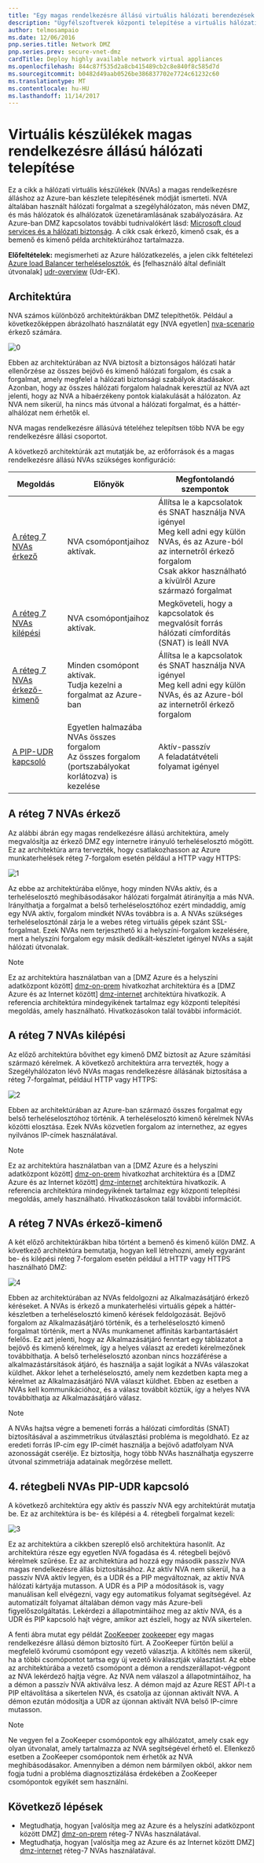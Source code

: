```yaml
---
title: "Egy magas rendelkezésre állású virtuális hálózati berendezések telepítése"
description: "Ügyfélszoftverek központi telepítése a virtuális hálózati készülékek a magas rendelkezésre állású."
author: telmosampaio
ms.date: 12/06/2016
pnp.series.title: Network DMZ
pnp.series.prev: secure-vnet-dmz
cardTitle: Deploy highly available network virtual appliances
ms.openlocfilehash: 844c87f535d2a8cb415489cb2c8e840f8c585d7d
ms.sourcegitcommit: b0482d49aab0526be386837702e7724c61232c60
ms.translationtype: MT
ms.contentlocale: hu-HU
ms.lasthandoff: 11/14/2017
---
```

# <a name="deploy-highly-available-network-virtual-appliances"></a>Virtuális készülékek magas rendelkezésre állású hálózati telepítése

Ez a cikk a hálózati virtuális készülékek (NVAs) a magas rendelkezésre álláshoz az Azure-ban készlete telepítésének módját ismerteti. NVA általában használt hálózati forgalmat a szegélyhálózaton, más néven DMZ, és más hálózatok és alhálózatok üzenetáramlásának szabályozására. Az Azure-ban DMZ kapcsolatos további tudnivalókért lásd: [Microsoft cloud services és a hálózati biztonság][cloud-security]. A cikk csak érkező, kimenő csak, és a bemenő és kimenő példa architektúrához tartalmazza. 

**Előfeltételek:** megismerheti az Azure hálózatkezelés, a jelen cikk feltételezi [Azure load Balancer terheléselosztók][lb-overview], és [felhasználó által definiált útvonalak] [ udr-overview] (Udr-EK). 


## <a name="architecture-diagrams"></a>Architektúra

NVA számos különböző architektúrákban DMZ telepíthetők. Például a következőképpen ábrázolható használatát egy [NVA egyetlen] [ nva-scenario] érkező számára. 

![[0]][0]

Ebben az architektúrában az NVA biztosít a biztonságos hálózati határ ellenőrzése az összes bejövő és kimenő hálózati forgalom, és csak a forgalmat, amely megfelel a hálózati biztonsági szabályok átadásakor. Azonban, hogy az összes hálózati forgalom haladnak keresztül az NVA azt jelenti, hogy az NVA a hibaérzékeny pontok kialakulását a hálózaton. Az NVA nem sikerül, ha nincs más útvonal a hálózati forgalmat, és a háttér-alhálózat nem érhetők el.

NVA magas rendelkezésre állásúvá tételéhez telepítsen több NVA be egy rendelkezésre állási csoportot.    

A következő architektúrák azt mutatják be, az erőforrások és a magas rendelkezésre állású NVAs szükséges konfiguráció:

| Megoldás | Előnyök | Megfontolandó szempontok |
| --- | --- | --- |
| [A réteg 7 NVAs érkező][ingress-with-layer-7] |NVA csomópontjaihoz aktívak. |Állítsa le a kapcsolatok és SNAT használja NVA igényel</br> Meg kell adni egy külön NVAs, és az Azure-ból az internetről érkező forgalom </br> Csak akkor használható a kívülről Azure származó forgalmat |
| [A réteg 7 NVAs kilépési][egress-with-layer-7] |NVA csomópontjaihoz aktívak. | Megköveteli, hogy a kapcsolatok és megvalósít forrás hálózati címfordítás (SNAT) is leáll NVA
| [A réteg 7 NVAs érkező-kimenő][ingress-egress-with-layer-7] |Minden csomópont aktívak.<br/>Tudja kezelni a forgalmat az Azure-ban |Állítsa le a kapcsolatok és SNAT használja NVA igényel<br/>Meg kell adni egy külön NVAs, és az Azure-ból az internetről érkező forgalom |
| [A PIP-UDR kapcsoló][pip-udr-switch] |Egyetlen halmazába NVAs összes forgalom<br/>Az összes forgalom (portszabályokat korlátozva) is kezelése |Aktív-passzív<br/>A feladatátvételi folyamat igényel |

## <a name="ingress-with-layer-7-nvas"></a>A réteg 7 NVAs érkező

Az alábbi ábrán egy magas rendelkezésre állású architektúra, amely megvalósítja az érkező DMZ egy internetre irányuló terheléselosztó mögött. Ez az architektúra arra tervezték, hogy csatlakozhasson az Azure munkaterhelések réteg 7-forgalom esetén például a HTTP vagy HTTPS:

![[1]][1]

Az ebbe az architektúrába előnye, hogy minden NVAs aktív, és a terheléselosztó meghibásodásakor hálózati forgalmát átirányítja a más NVA. Irányíthatja a forgalmat a belső terheléselosztóhoz ezért mindaddig, amíg egy NVA aktív, forgalom mindkét NVAs továbbra is a. A NVAs szükséges terheléselosztónál zárja le a webes réteg virtuális gépek szánt SSL-forgalmat. Ezek NVAs nem terjeszthető ki a helyszíni-forgalom kezelésére, mert a helyszíni forgalom egy másik dedikált-készletet igényel NVAs a saját hálózati útvonalak.

> [!NOTE]
> Ez az architektúra használatban van a [DMZ Azure és a helyszíni adatközpont között] [ dmz-on-prem] hivatkozhat architektúra és a [DMZ Azure és az Internet között] [ dmz-internet] architektúra hivatkozik. A referencia architektúra mindegyikének tartalmaz egy központi telepítési megoldás, amely használható. Hivatkozásokon talál további információt.

## <a name="egress-with-layer-7-nvas"></a>A réteg 7 NVAs kilépési

Az előző architektúra bővíthet egy kimenő DMZ biztosít az Azure számítási származó kérelmek. A következő architektúra arra tervezték, hogy a Szegélyhálózaton lévő NVAs magas rendelkezésre állásának biztosítása a réteg 7-forgalmat, például HTTP vagy HTTPS:

![[2]][2]

Ebben az architektúrában az Azure-ban származó összes forgalmat egy belső terheléselosztóhoz történik. A terheléselosztó kimenő kérelmek NVAs közötti elosztása. Ezek NVAs közvetlen forgalom az internethez, az egyes nyilvános IP-címek használatával.

> [!NOTE]
> Ez az architektúra használatban van a [DMZ Azure és a helyszíni adatközpont között] [ dmz-on-prem] hivatkozhat architektúra és a [DMZ Azure és az Internet között] [ dmz-internet] architektúra hivatkozik. A referencia architektúra mindegyikének tartalmaz egy központi telepítési megoldás, amely használható. Hivatkozásokon talál további információt.

## <a name="ingress-egress-with-layer-7-nvas"></a>A réteg 7 NVAs érkező-kimenő

A két előző architektúrákban hiba történt a bemenő és kimenő külön DMZ. A következő architektúra bemutatja, hogyan kell létrehozni, amely egyaránt be- és kilépési réteg 7-forgalom esetén például a HTTP vagy HTTPS használható DMZ: 

![[4]][4]

Ebben az architektúrában az NVAs feldolgozni az Alkalmazásátjáró érkező kéréseket. A NVAs is érkező a munkaterhelési virtuális gépek a háttér-készletben a terheléselosztó kimenő kérések feldolgozását. Bejövő forgalom az Alkalmazásátjáró történik, és a terheléselosztó kimenő forgalmat történik, mert a NVAs munkamenet affinitás karbantartásáért felelős. Ez azt jelenti, hogy az Alkalmazásátjáró fenntart egy táblázatot a bejövő és kimenő kérelmek, így a helyes választ az eredeti kérelmezőnek továbbíthatja. A belső terheléselosztó azonban nincs hozzáférése a alkalmazástársítások átjáró, és használja a saját logikát a NVAs válaszokat küldhet. Akkor lehet a terheléselosztó, amely nem kezdetben kapta meg a kérelmet az Alkalmazásátjáró NVA választ küldhet. Ebben az esetben a NVAs kell kommunikációhoz, és a válasz továbbít köztük, így a helyes NVA továbbíthatja az Alkalmazásátjáró válasz.

> [!NOTE]
> A NVAs hajtsa végre a bemeneti forrás a hálózati címfordítás (SNAT) biztosításával a aszimmetrikus útválasztási probléma is megoldható. Ez az eredeti forrás IP-cím egy IP-címét használja a bejövő adatfolyam NVA azonosságát cserélje. Ez biztosítja, hogy több NVAs használhatja egyszerre útvonal szimmetriája adatainak megőrzése mellett.

## <a name="pip-udr-switch-with-layer-4-nvas"></a>4. rétegbeli NVAs PIP-UDR kapcsoló

A következő architektúra egy aktív és passzív NVA egy architektúrát mutatja be. Ez az architektúra is be- és kilépési a 4. rétegbeli forgalmat kezeli: 

![[3]][3]

Ez az architektúra a cikkben szereplő első architektúra hasonlít. Az architektúra része egy egyetlen NVA fogadása és 4. rétegbeli bejövő kérelmek szűrése. Ez az architektúra ad hozzá egy második passzív NVA magas rendelkezésre állás biztosításához. Az aktív NVA nem sikerül, ha a passzív NVA aktív legyen, és a UDR és a PIP megváltoznak, az aktív NVA hálózati kártyája mutasson. A UDR és a PIP a módosítások is, vagy manuálisan kell elvégezni, vagy egy automatikus folyamat segítségével. Az automatizált folyamat általában démon vagy más Azure-beli figyelőszolgáltatás. Lekérdezi a állapotmintáihoz meg az aktív NVA, és a UDR és PIP kapcsoló hajt végre, amikor azt észleli, hogy az NVA sikertelen. 

A fenti ábra mutat egy példát [ZooKeeper] [ zookeeper] egy magas rendelkezésre állású démon biztosító fürt. A ZooKeeper fürtön belül a megfelelő kvórumú csomópont egy vezető választja. A kitöltés nem sikerül, ha a többi csomópontot tartsa egy új vezető kiválasztják választást. Az ebbe az architektúrába a vezető csomópont a démon a rendszerállapot-végpont az NVA lekérdező hajtja végre. Az NVA nem válaszol a állapotmintáihoz, ha a démon a passzív NVA aktiválva lesz. A démon majd az Azure REST API-t a PIP eltávolítása a sikertelen NVA, és csatolja az újonnan aktivált NVA. A démon ezután módosítja a UDR az újonnan aktivált NVA belső IP-címre mutasson.

> [!NOTE]
> Ne vegyen fel a ZooKeeper csomópontok egy alhálózatot, amely csak egy olyan útvonalat, amely tartalmazza az NVA segítségével érhető el. Ellenkező esetben a ZooKeeper csomópontok nem érhetők az NVA meghibásodásakor. Amennyiben a démon nem bármilyen okból, akkor nem fogja tudni a probléma diagnosztizálása érdekében a ZooKeeper csomópontok egyikét sem használni. 

<!--### Solution Deployment-->

<!-- instructions for deploying this solution here --> 

## <a name="next-steps"></a>Következő lépések
* Megtudhatja, hogyan [valósítja meg az Azure és a helyszíni adatközpont között DMZ] [ dmz-on-prem] réteg-7 NVAs használatával.
* Megtudhatja, hogyan [valósítja meg az Azure és az Internet között DMZ] [ dmz-internet] réteg-7 NVAs használatával.

<!-- links -->
[cloud-security]: /azure/best-practices-network-security
[dmz-on-prem]: ./secure-vnet-hybrid.md
[dmz-internet]: ./secure-vnet-dmz.md
[egress-with-layer-7]: #egress-with-layer-7-nvas
[ingress-with-layer-7]: #ingress-with-layer-7-nvas
[ingress-egress-with-layer-7]: #ingress-egress-with-layer-7-nvas
[lb-overview]: /azure/load-balancer/load-balancer-overview/
[nva-scenario]: /azure/virtual-network/virtual-network-scenario-udr-gw-nva/
[pip-udr-switch]: #pip-udr-switch-with-layer-4-nvas
[udr-overview]: /azure/virtual-network/virtual-networks-udr-overview/
[zookeeper]: https://zookeeper.apache.org/

<!-- images -->
[0]: ./images/nva-ha/single-nva.png "Egyetlen NVA architektúrája"
[1]: ./images/nva-ha/l7-ingress.png "Réteg 7 érkező"
[2]: ./images/nva-ha/l7-ingress-egress.png "Réteg 7 kimenő forgalom"
[3]: ./images/nva-ha/active-passive.png "Aktív-passzív fürt"
[4]: ./images/nva-ha/l7-ingress-egress-ag.png
